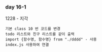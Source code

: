 ### day 16-1
1228 - 지각 
```
기본 class 10 번 코드를 변경
todo 리스트와 친구 리스트를 같이 출력
import {함수명, 함수명} from "./dddd" - 사용
index.js 사용하여 연결
```
